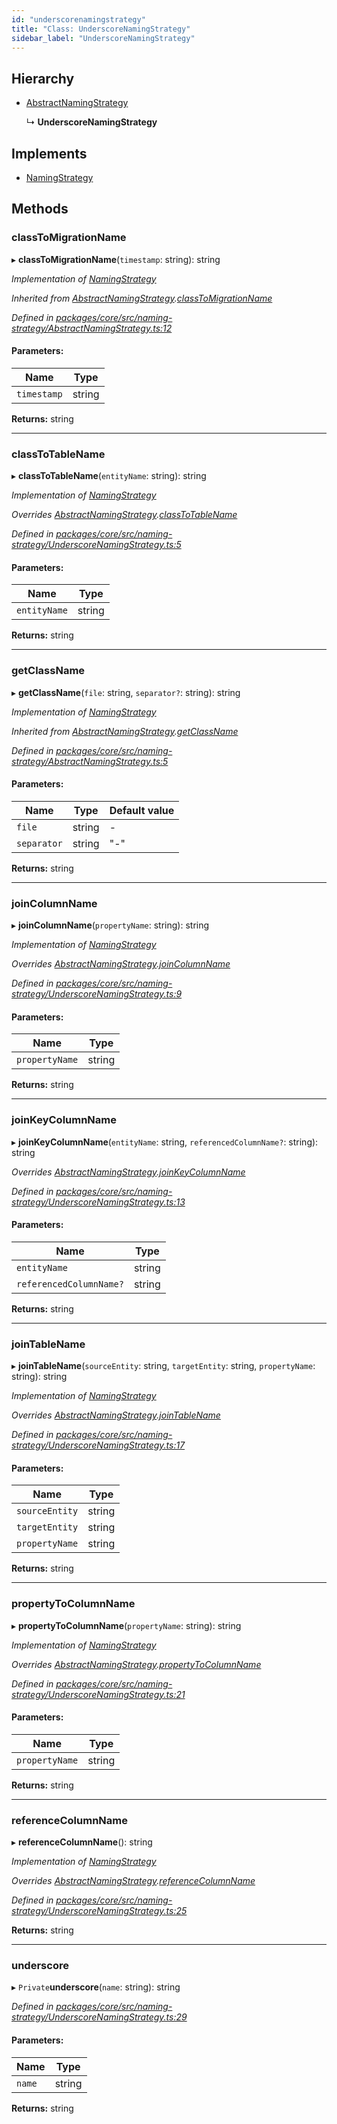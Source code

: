 ```yaml
---
id: "underscorenamingstrategy"
title: "Class: UnderscoreNamingStrategy"
sidebar_label: "UnderscoreNamingStrategy"
---
```


## Hierarchy

* [AbstractNamingStrategy](abstractnamingstrategy.md)

  ↳ **UnderscoreNamingStrategy**

## Implements

* [NamingStrategy](../interfaces/namingstrategy.md)

## Methods

### classToMigrationName

▸ **classToMigrationName**(`timestamp`: string): string

*Implementation of [NamingStrategy](../interfaces/namingstrategy.md)*

*Inherited from [AbstractNamingStrategy](abstractnamingstrategy.md).[classToMigrationName](abstractnamingstrategy.md#classtomigrationname)*

*Defined in [packages/core/src/naming-strategy/AbstractNamingStrategy.ts:12](https://github.com/mikro-orm/mikro-orm/blob/c7aaca40d/packages/core/src/naming-strategy/AbstractNamingStrategy.ts#L12)*

#### Parameters:

Name | Type |
------ | ------ |
`timestamp` | string |

**Returns:** string

___

### classToTableName

▸ **classToTableName**(`entityName`: string): string

*Implementation of [NamingStrategy](../interfaces/namingstrategy.md)*

*Overrides [AbstractNamingStrategy](abstractnamingstrategy.md).[classToTableName](abstractnamingstrategy.md#classtotablename)*

*Defined in [packages/core/src/naming-strategy/UnderscoreNamingStrategy.ts:5](https://github.com/mikro-orm/mikro-orm/blob/c7aaca40d/packages/core/src/naming-strategy/UnderscoreNamingStrategy.ts#L5)*

#### Parameters:

Name | Type |
------ | ------ |
`entityName` | string |

**Returns:** string

___

### getClassName

▸ **getClassName**(`file`: string, `separator?`: string): string

*Implementation of [NamingStrategy](../interfaces/namingstrategy.md)*

*Inherited from [AbstractNamingStrategy](abstractnamingstrategy.md).[getClassName](abstractnamingstrategy.md#getclassname)*

*Defined in [packages/core/src/naming-strategy/AbstractNamingStrategy.ts:5](https://github.com/mikro-orm/mikro-orm/blob/c7aaca40d/packages/core/src/naming-strategy/AbstractNamingStrategy.ts#L5)*

#### Parameters:

Name | Type | Default value |
------ | ------ | ------ |
`file` | string | - |
`separator` | string | "-" |

**Returns:** string

___

### joinColumnName

▸ **joinColumnName**(`propertyName`: string): string

*Implementation of [NamingStrategy](../interfaces/namingstrategy.md)*

*Overrides [AbstractNamingStrategy](abstractnamingstrategy.md).[joinColumnName](abstractnamingstrategy.md#joincolumnname)*

*Defined in [packages/core/src/naming-strategy/UnderscoreNamingStrategy.ts:9](https://github.com/mikro-orm/mikro-orm/blob/c7aaca40d/packages/core/src/naming-strategy/UnderscoreNamingStrategy.ts#L9)*

#### Parameters:

Name | Type |
------ | ------ |
`propertyName` | string |

**Returns:** string

___

### joinKeyColumnName

▸ **joinKeyColumnName**(`entityName`: string, `referencedColumnName?`: string): string

*Overrides [AbstractNamingStrategy](abstractnamingstrategy.md).[joinKeyColumnName](abstractnamingstrategy.md#joinkeycolumnname)*

*Defined in [packages/core/src/naming-strategy/UnderscoreNamingStrategy.ts:13](https://github.com/mikro-orm/mikro-orm/blob/c7aaca40d/packages/core/src/naming-strategy/UnderscoreNamingStrategy.ts#L13)*

#### Parameters:

Name | Type |
------ | ------ |
`entityName` | string |
`referencedColumnName?` | string |

**Returns:** string

___

### joinTableName

▸ **joinTableName**(`sourceEntity`: string, `targetEntity`: string, `propertyName`: string): string

*Implementation of [NamingStrategy](../interfaces/namingstrategy.md)*

*Overrides [AbstractNamingStrategy](abstractnamingstrategy.md).[joinTableName](abstractnamingstrategy.md#jointablename)*

*Defined in [packages/core/src/naming-strategy/UnderscoreNamingStrategy.ts:17](https://github.com/mikro-orm/mikro-orm/blob/c7aaca40d/packages/core/src/naming-strategy/UnderscoreNamingStrategy.ts#L17)*

#### Parameters:

Name | Type |
------ | ------ |
`sourceEntity` | string |
`targetEntity` | string |
`propertyName` | string |

**Returns:** string

___

### propertyToColumnName

▸ **propertyToColumnName**(`propertyName`: string): string

*Implementation of [NamingStrategy](../interfaces/namingstrategy.md)*

*Overrides [AbstractNamingStrategy](abstractnamingstrategy.md).[propertyToColumnName](abstractnamingstrategy.md#propertytocolumnname)*

*Defined in [packages/core/src/naming-strategy/UnderscoreNamingStrategy.ts:21](https://github.com/mikro-orm/mikro-orm/blob/c7aaca40d/packages/core/src/naming-strategy/UnderscoreNamingStrategy.ts#L21)*

#### Parameters:

Name | Type |
------ | ------ |
`propertyName` | string |

**Returns:** string

___

### referenceColumnName

▸ **referenceColumnName**(): string

*Implementation of [NamingStrategy](../interfaces/namingstrategy.md)*

*Overrides [AbstractNamingStrategy](abstractnamingstrategy.md).[referenceColumnName](abstractnamingstrategy.md#referencecolumnname)*

*Defined in [packages/core/src/naming-strategy/UnderscoreNamingStrategy.ts:25](https://github.com/mikro-orm/mikro-orm/blob/c7aaca40d/packages/core/src/naming-strategy/UnderscoreNamingStrategy.ts#L25)*

**Returns:** string

___

### underscore

▸ `Private`**underscore**(`name`: string): string

*Defined in [packages/core/src/naming-strategy/UnderscoreNamingStrategy.ts:29](https://github.com/mikro-orm/mikro-orm/blob/c7aaca40d/packages/core/src/naming-strategy/UnderscoreNamingStrategy.ts#L29)*

#### Parameters:

Name | Type |
------ | ------ |
`name` | string |

**Returns:** string
